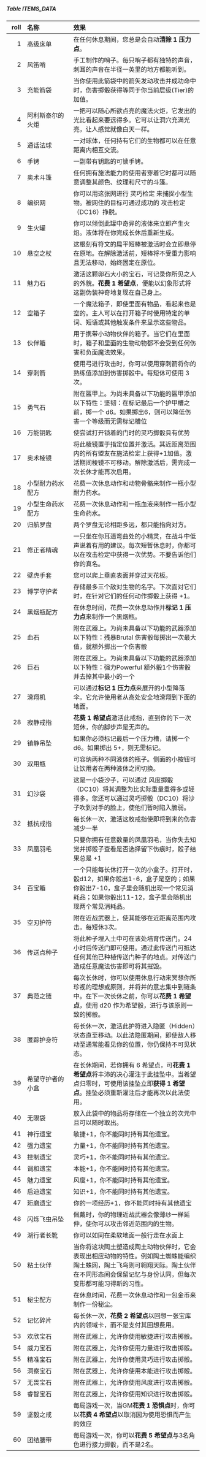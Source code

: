 ##### Table ITEMS_DATA
| <div style="width:30px">roll</div> | <div style="width:100px">名称</div> | 效果 |
|-------:|:-----------------|:-----------------------------------------------------------------------------------------------------------------------------------------------------------------------------------------|
|      1 | 高级床单         | 在任何休息期间，您总是会自动**清除 1 压力点**。                                                                                                                                          |
|      2 | 风笛哨           | 手工制作的哨子。每只哨子都有独特的声音，刺耳的声音在半径一英里的地方都能听到。                                                                                                           |
|      3 | 充能箭袋         | 当你使用此箭袋中的箭矢发动攻击并成功命中时，伤害掷骰获得等同于你当前层级(Tier)的加值。                                                                                                   |
|      4 | 阿利斯泰尔的火炬 | 一把可以随心所欲点亮的魔法火炬，它发出的光比看起来要远得多。它可以让洞穴充满光亮，让人感觉就像白天一样。                                                                                 |
|      5 | 通话法球         | 一对球体，任何持有它们的生物都可以在任意距离内相互交流。                                                                                                                                 |
|      6 | 手铐             | 一副带有钥匙的可锁手铐。                                                                                                                                                                 |
|      7 | 奥术斗篷         | 任何拥有施法能力的使用者穿着它时都可以随意调整其颜色、纹理和尺寸的斗篷。                                                                                                                 |
|      8 | 编织网           | 你可以用这张网进行 灵巧检定 来捕捉小型生物。被网住的目标可通过成功的 攻击检定 （DC16）挣脱。                                                                                             |
|      9 | 生火罐           | 你可以倾倒此罐中奇异的液体来立即产生火焰。液体将在你完成长休后重新生成。                                                                                                                 |
|     10 | 悬空之杖         | 这根刻有符文的扁平短棒被激活时会立即悬停在原地。在解除激活前，短棒将不受重力影响且无法移动，始终固定在原位。                                                                             |
|     11 | 魅力石           | 激活这颗卵石大小的宝石，可记录你所见之人的外貌。**花费 1 希望点**，便能以幻象形式将这副伪装神奇地复现在自己身上。                                                                        |
|     12 | 空箱子           | 一个魔法箱子，即使里面有物品，看起来也是空的。主人可以在打开箱子时使用特定的单词、短语或其他触发条件来显示这些物品。                                                                     |
|     13 | 伙伴箱           | 用于携带小动物伙伴的箱子。当它们在里面时，箱子和里面的生物动物都不会受到任何伤害和负面魔法效果。                                                                                         |
|     14 | 穿刺箭           | 使用弓进行攻击时，你可以使用穿刺箭将你的熟练值添加到伤害掷骰中。每短休可使用 3 次。                                                                                                      |
|     15 | 勇气石           | 附在盔甲上。为尚未具备以下功能的盔甲添加以下特性：坚韧：在标记最后一个护甲槽之前，掷一个 d6。如果掷出6，则可以降低伤害一个等级而无需标记槽位                                             |
|     16 | 万能钥匙         | 使尝试打开锁着的门时的灵巧掷骰具有优势                                                                                                                                                   |
|     17 | 奥术棱镜         | 将此棱镜置于指定位置并激活。其近距离范围内的所有盟友在施法检定上获得+1加值。激活期间棱镜不可移动。解除激活后，需完成一次长休才能再次启用。                                               |
|     18 | 小型耐力药水配方 | 花费一次休息动作和动物骨骼来制作一瓶小型耐力药水。                                                                                                                                       |
|     19 | 小型生命药水配方 | 花费一次休息动作和一瓶血液来制作一瓶小型生命药水。                                                                                                                                       |
|     20 | 归航罗盘         | 两个罗盘无论相距多远，都只能指向对方。                                                                                                                                                   |
|     21 | 修正者精魂       | 一只坐在你耳道弯曲处的小精灵，在战斗中低声说着有用的建议。每次短暂休息时，你都可以在攻击检定中获得一次优势。不要告诉他们你的真名。                                                       |
|     22 | 壁虎手套         | 您可以爬上垂直表面并穿过天花板。                                                                                                                                                         |
|     23 | 博学守护者       | 存储最多三个敌对生物的名字。下次面对它们时，在针对它们的任何动作掷骰上获得 +1。                                                                                                          |
|     24 | 黑烟瓶配方       | 在休息时间，花费一次休息动作并**标记 1 压力点**来制作一个黑烟瓶。                                                                                                                        |
|     25 | 血石             | 附在武器上。为尚未具备以下功能的武器添加以下特性：残暴Brutal 伤害骰每掷出一次最大值，就额外掷出一个伤害骰                                                                                |
|     26 | 巨石             | 附在武器上。为尚未具备以下功能的武器添加以下特性：强力Powerful 额外骰1个伤害骰并去掉其中最小的一个                                                                                       |
|     27 | 滑翔机           | 可以通过**标记 1 压力点**来展开的小型降落伞。它允许使用者从高处安全地滑翔到下面的地面。                                                                                                  |
|     28 | 寂静戒指         | **花费 1 希望点**激活此戒指，直到你的下一次短休，你的脚步声是无声的。                                                                                                                    |
|     29 | 镇静吊坠         | 如果你必须标记最后一个压力槽，请掷一个 d6。如果掷出 5+，则无需标记。                                                                                                                     |
|     30 | 双用瓶           | 可容纳两种不同液体的瓶子。侧面的小按钮可让饮用者在两种液体之间切换。                                                                                                                     |
|     31 | 幻沙袋           | 这是一小袋沙子，可以通过 风度掷骰（DC10）将其调整为比实际重量重得多或轻得多。您还可以通过灵巧掷骰（DC10）将沙子吹到对手的脸上，使他们暂时陷入脆弱。                                      |
|     32 | 抵抗戒指         | 每长休一次，激活这枚戒指使即将到来的伤害减少一半                                                                                                                                         |
|     33 | 凤凰羽毛         | 只要你拥有任意数量的凤凰羽毛，当你失去知觉并掷骰子查看是否选择留下伤痕时，骰子结果总是 +1                                                                                                |
|     34 | 百宝箱           | 一个只能每长休打开一次的小盒子。打开时，骰d12，如果你骰出1-6，盒子是空的；如果你骰出7-10，盒子里会随机出现一个常见消耗品；如果你骰出11-12，盒子里会随机出现两个常见消耗品。              |
|     35 | 空刃护符         | 附在近战武器上，使其能够在近距离范围内攻击。每短休3次。                                                                                                                                  |
|     36 | 传送点种子       | 将此种子埋入土中可在该处培育传送门。24小时后传送门即可使用。通过此传送门可抵达任何其他已种植传送门种子的地点。对传送门造成任意魔法伤害即可将其摧毁。                                     |
|     37 | 典范之链         | 每次长休时，你可以使用休息行动来冥想你所珍视的理想或原则，并将并的意志集中到链条中。在下一次长休之前，你可以**花费 1 希望点**，使用 d20 作为希望骰，进行与该原则一致的掷骰。             |
|     38 | 匿踪护身符       | 每长休一次，激活此护符进入隐匿（Hidden）状态直至移动。以此法隐匿期间，即使敌人移动至通常能看见你的位置，你仍保持不可见状态。                                                             |
|     39 | 希望守护者的小盒 | 在长休期间，若你拥有 6 希望点，可**花费 1 希望点**将丰沛的决心灌注于此挂坠中。当希望点归零时，可使用该挂坠立即**获得 1 希望点**。挂坠必须重新灌注后才能再次以此法使用。                  |
|     40 | 无限袋           | 放入此袋中的物品将存储在一个独立的次元中且可以随时取出。                                                                                                                                 |
|     41 | 神行遗宝         | 敏捷+1，你不能同时持有其他遗宝。                                                                                                                                                         |
|     42 | 强力遗宝         | 力量+1，你不能同时持有其他遗宝。                                                                                                                                                         |
|     43 | 控制遗宝         | 灵巧+1，你不能同时持有其他遗宝。                                                                                                                                                         |
|     44 | 调和遗宝         | 本能+1，你不能同时持有其他遗宝。                                                                                                                                                         |
|     45 | 魅力遗宝         | 风度+1，你不能同时持有其他遗宝。                                                                                                                                                         |
|     46 | 启迪遗宝         | 知识+1，你不能同时持有其他遗宝。                                                                                                                                                         |
|     47 | 珩磨遗宝         | 你的一项经历+1，你不能同时持有其他遗宝                                                                                                                                                   |
|     48 | 闪烁飞虫吊坠     | 佩戴时，你的物理近战武器会像薄纱一样延伸，使你可以攻击邻近范围内的生物。                                                                                                                 |
|     49 | 湖行者长靴       | 你可以如同在柔软地面一般行走在水面上                                                                                                                                                     |
|     50 | 粘土伙伴         | 当你将这块陶土塑造成陶土动物伙伴时，它会表现出相应动物的特性。例如陶土蜘蛛能编织陶土蛛网，陶土飞鸟则可翱翔天际。陶土伙伴在不同形态间会保留记忆与身份认同，但每次变形都可能习得新的习性。 |
|     51 | 秘尘配方         | 在休息时间，花费一次休息动作和一包金币来制作一份秘尘。                                                                                                                                   |
|     52 | 记忆碎片         | 每长休一次，**花费 2 希望点**以回想一张宝库内的领域卡，而不是支付其回想费用。                                                                                                            |
|     53 | 欢欣宝石         | 附在武器上，允许你使用敏捷进行攻击掷骰。                                                                                                                                                 |
|     54 | 威力宝石         | 附在武器上，允许你使用力量进行攻击掷骰。                                                                                                                                                 |
|     55 | 精准宝石         | 附在武器上，允许你使用灵巧进行攻击掷骰。                                                                                                                                                 |
|     56 | 洞察宝石         | 附在武器上，允许你使用本能进行攻击掷骰。                                                                                                                                                 |
|     57 | 无畏宝石         | 附在武器上，允许你使用风度进行攻击掷骰。                                                                                                                                                 |
|     58 | 睿智宝石         | 附在武器上，允许你使用知识进行攻击掷骰。                                                                                                                                                 |
|     59 | 坚毅之戒         | 每局游戏一次，当GM**花费 1 恐惧点**时，你可以**花费 4 希望点**以取消因为使用恐惧而产生的效应                                                                                             |
|     60 | 团结腰带         | 每局游戏一次，你可以**花费 5 希望点**与3名角色进行接力掷骰，而不是2名。                                                                                                                  |
